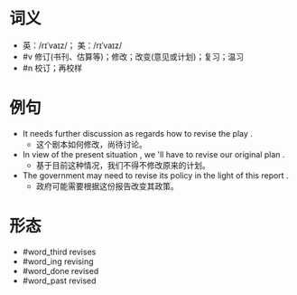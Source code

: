 # 词义
- 英：/rɪˈvaɪz/； 美：/rɪˈvaɪz/
- #v 修订(书刊、估算等)；修改；改变(意见或计划)；复习；温习
- #n 校订；再校样
# 例句
- It needs further discussion as regards how to revise the play .
	- 这个剧本如何修改，尚待讨论。
- In view of the present situation , we 'll have to revise our original plan .
	- 基于目前这种情况，我们不得不修改原来的计划。
- The government may need to revise its policy in the light of this report .
	- 政府可能需要根据这份报告改变其政策。
# 形态
- #word_third revises
- #word_ing revising
- #word_done revised
- #word_past revised
